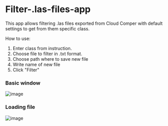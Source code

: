 # Filter-.las-files-app
This app allows filtering .las files exported from Cloud Comper with default settings to get from them specific class. 

How to use:
1. Enter class from instruction.
2. Choose file to filter in .txt format.
3. Choose path where to save new file
4. Write name of new file
5. Click "Filter"

### Basic window
![image](https://user-images.githubusercontent.com/100380604/173050751-b11f8513-048f-4109-9a5f-88a65569f832.png)

### Loading file
![image](https://user-images.githubusercontent.com/100380604/180600288-39b97bd9-50e6-408a-bd4c-1448cd7e0553.png)
